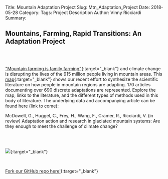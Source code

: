 Title: Mountain Adaptation Project
Slug: Mtn_Adaptation_Project
Date: 2018-05-28
Category:
Tags: Project Description
Author: Vinny Ricciardi
Summary:

## Mountains, Farming, Rapid Transitions: An Adaptation Project

<br><br>

["Mountain farming is family farming"](http://www.fao.org/docrep/019/i3480e/i3480e.pdf){:target="_blank"} and climate change is disrupting the lives of the 915 million people living in mountain areas. This [map](https://mtn-adaptation.shinyapps.io/mcdowell_etal_2018/){:target="_blank"} shows our recent effort to synthesize the scientific literature on how people in mountain regions are adapting. 170 articles documenting over 690  discrete adaptations are represented. Explore the map, links to the  literature, and the different types of methods used in this body of  literature. The underlying data and accompanying article can be found here (link to come):

McDowell, G., Huggel, C., Frey, H., Wang, F., Cramer, R.,  Ricciardi, V. (in review) Adaptation action and research in glaciated  mountain systems: Are they enough to meet the challenge of climate  change?

<br><br>

[![](/images/mtn_adaptation_app.png)](https://mtn-adaptation.shinyapps.io/mcdowell_etal_2018/){:target="_blank"}

<br>

[Fork our GitHub repo here!](https://github.com/vinnyricciardi/mt-adaptation_McDowell_etal_2018){:target="_blank"}

<br><br>